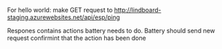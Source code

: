 For hello world: make GET request to
http://lindboard-staging.azurewebsites.net/api/esp/ping

Respones contains actions battery needs to do.
Battery should send new request confirmint that the action has been done